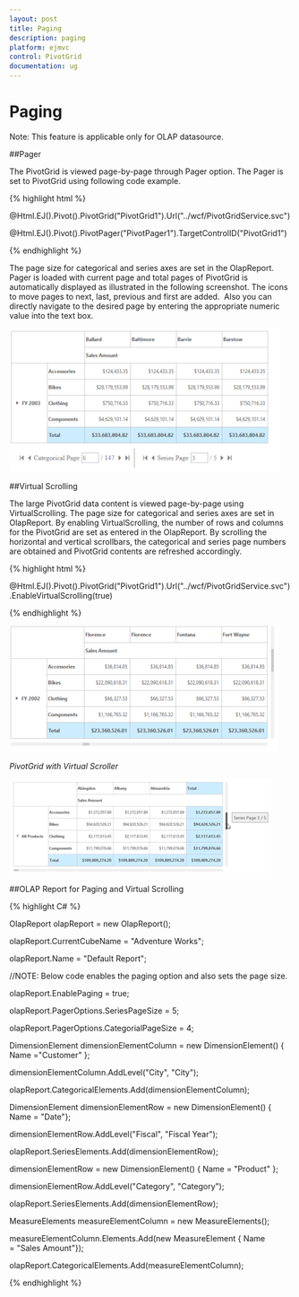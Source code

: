 ```yaml
---
layout: post
title: Paging
description: paging
platform: ejmvc
control: PivotGrid
documentation: ug
---
```


# Paging

Note: This feature is applicable only for OLAP datasource.

##Pager

The PivotGrid is viewed page-by-page through Pager option. The Pager is set to PivotGrid using following code example.


{% highlight html %}

@Html.EJ().Pivot().PivotGrid("PivotGrid1").Url("../wcf/PivotGridService.svc")

@Html.EJ().Pivot().PivotPager("PivotPager1").TargetControlID("PivotGrid1")

{% endhighlight %}

The page size for categorical and series axes are set in the OlapReport. Pager is loaded with current page and total pages of PivotGrid is automatically displayed as illustrated in the following screenshot. The icons to move pages to next, last, previous and first are added.  Also you can directly navigate to the desired page by entering the appropriate numeric value into the text box.



![](Paging_images/Paging_img1.png)



##Virtual Scrolling

The large PivotGrid data content is viewed page-by-page using VirtualScrolling. The page size for categorical and series axes are set in OlapReport. By enabling VirtualScrolling, the number of rows and columns for the PivotGrid are set as entered in the OlapReport. By scrolling the horizontal and vertical scrollbars, the categorical and series page numbers are obtained and PivotGrid contents are refreshed accordingly.

{% highlight html %}

@Html.EJ().Pivot().PivotGrid("PivotGrid1").Url("../wcf/PivotGridService.svc").EnableVirtualScrolling(true) 

{% endhighlight %}

![](Paging_images/Paging_img2.png)



_PivotGrid with Virtual Scroller_

![Description: C:/Users/Narendhran Muthuvel/Pictures/sshot-1.png](Paging_images/Paging_img3.png)



##OLAP Report for Paging and Virtual Scrolling

{% highlight C# %}



OlapReport olapReport = new OlapReport();

olapReport.CurrentCubeName = "Adventure Works";

olapReport.Name = "Default Report";



//NOTE: Below code enables the paging option and also sets the page size.

olapReport.EnablePaging = true;

olapReport.PagerOptions.SeriesPageSize = 5;

olapReport.PagerOptions.CategorialPageSize = 4;



DimensionElement dimensionElementColumn = new DimensionElement() { Name ="Customer" };

dimensionElementColumn.AddLevel("City", "City");

olapReport.CategoricalElements.Add(dimensionElementColumn);



DimensionElement dimensionElementRow = new DimensionElement() { Name = "Date"};

dimensionElementRow.AddLevel("Fiscal", "Fiscal Year");

olapReport.SeriesElements.Add(dimensionElementRow);



dimensionElementRow = new DimensionElement() { Name = "Product" };

dimensionElementRow.AddLevel("Category", "Category");

olapReport.SeriesElements.Add(dimensionElementRow);



MeasureElements measureElementColumn = new MeasureElements();

measureElementColumn.Elements.Add(new MeasureElement { Name = "Sales Amount"});

olapReport.CategoricalElements.Add(measureElementColumn);


{% endhighlight %}


